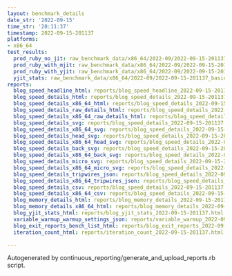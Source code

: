 ```yaml
---
layout: benchmark_details
date_str: '2022-09-15'
time_str: '20:11:37'
timestamp: 2022-09-15-201137
platforms:
- x86_64
test_results:
  prod_ruby_no_jit: raw_benchmark_data/x86_64/2022-09/2022-09-15-201137_basic_benchmark_prod_ruby_no_jit.json
  prod_ruby_with_mjit: raw_benchmark_data/x86_64/2022-09/2022-09-15-201137_basic_benchmark_prod_ruby_with_mjit.json
  prod_ruby_with_yjit: raw_benchmark_data/x86_64/2022-09/2022-09-15-201137_basic_benchmark_prod_ruby_with_yjit.json
  yjit_stats: raw_benchmark_data/x86_64/2022-09/2022-09-15-201137_basic_benchmark_yjit_stats.json
reports:
  blog_speed_headline_html: reports/blog_speed_headline_2022-09-15-201137.html
  blog_speed_details_html: reports/blog_speed_details_2022-09-15-201137.html
  blog_speed_details_x86_64_html: reports/blog_speed_details_2022-09-15-201137.x86_64.html
  blog_speed_details_raw_details_html: reports/blog_speed_details_2022-09-15-201137.raw_details.html
  blog_speed_details_x86_64_raw_details_html: reports/blog_speed_details_2022-09-15-201137.x86_64.raw_details.html
  blog_speed_details_svg: reports/blog_speed_details_2022-09-15-201137.svg
  blog_speed_details_x86_64_svg: reports/blog_speed_details_2022-09-15-201137.x86_64.svg
  blog_speed_details_head_svg: reports/blog_speed_details_2022-09-15-201137.head.svg
  blog_speed_details_x86_64_head_svg: reports/blog_speed_details_2022-09-15-201137.x86_64.head.svg
  blog_speed_details_back_svg: reports/blog_speed_details_2022-09-15-201137.back.svg
  blog_speed_details_x86_64_back_svg: reports/blog_speed_details_2022-09-15-201137.x86_64.back.svg
  blog_speed_details_micro_svg: reports/blog_speed_details_2022-09-15-201137.micro.svg
  blog_speed_details_x86_64_micro_svg: reports/blog_speed_details_2022-09-15-201137.x86_64.micro.svg
  blog_speed_details_tripwires_json: reports/blog_speed_details_2022-09-15-201137.tripwires.json
  blog_speed_details_x86_64_tripwires_json: reports/blog_speed_details_2022-09-15-201137.x86_64.tripwires.json
  blog_speed_details_csv: reports/blog_speed_details_2022-09-15-201137.csv
  blog_speed_details_x86_64_csv: reports/blog_speed_details_2022-09-15-201137.x86_64.csv
  blog_memory_details_html: reports/blog_memory_details_2022-09-15-201137.html
  blog_memory_details_x86_64_html: reports/blog_memory_details_2022-09-15-201137.x86_64.html
  blog_yjit_stats_html: reports/blog_yjit_stats_2022-09-15-201137.html
  variable_warmup_warmup_settings_json: reports/variable_warmup_2022-09-15-201137.warmup_settings.json
  blog_exit_reports_bench_list_html: reports/blog_exit_reports_2022-09-15-201137.bench_list.html
  iteration_count_html: reports/iteration_count_2022-09-15-201137.html

---
```

Autogenerated by continuous_reporting/generate_and_upload_reports.rb script.
